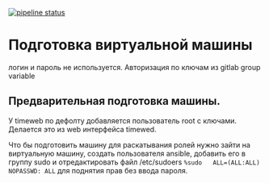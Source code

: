 
[![pipeline status](https://gitlab.com/Finalproject2943838/ansible/badges/main/pipeline.svg)](https://gitlab.com/Finalproject2943838/ansible/-/commits/main) 

# Подготовка виртуальной машины

логин и пароль не используется. Авторизация по ключам из gitlab group variable


## Предварительная подготовка машины.

У timeweb по дефолту добавляется пользователь root с ключами. Делается это из web интерфейса timewed.

Что бы подготовить машину для раскатывания ролей нужно зайти на виртуальную машину, создать пользователя ansible, добавить его в группу sudo и отредактировать файл /etc/sudoers `%sudo   ALL=(ALL:ALL) NOPASSWD: ALL` для поднятия прав без ввода пароля.
